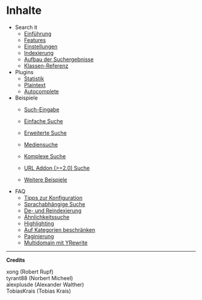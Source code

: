 # Inhalte

- Search it
	- [Einführung](search_it-intro.md)
	- [Features](search_it-features.md)
	- [Einstellungen](search_it-settings.md)
	- [Indexierung](search_it-index.md)
	- [Aufbau der Suchergebnisse](search_it-result.md)
	- [Klassen-Referenz](search_it-reference.md)
- Plugins
	- [Statistik](plugin-stats.md)
	- [Plaintext](plugin-plaintext.md)
	- [Autocomplete](plugin-autocomplete.md)
- Beispiele
	- [Such-Eingabe](module-form.md)
	- [Einfache Suche](module-simple.md)
	- [Erweiterte Suche](module-enhanced.md)
	- [Mediensuche](module-media_search.md)
	- [Komplexe Suche](module-complex.md)
	- [URL Addon (>=2.0) Suche](module-url.md)

	- [Weitere Beispiele](module-more_enhanced.md)
- FAQ
	- [Tipps zur Konfiguration](howto-setup.md)
	- [Sprachabhängige Suche](howto-languages.md)
	- [De- und Reindexierung](howto-reindex.md)
	- [Ähnlichkeitssuche](howto-simsearch.md)
	- [Highlighting](howto-highlighting.md)
	- [Auf Kategorien beschränken](howto-categories.md)
	- [Paginierung](howto-pagination.md)
	- [Multidomain mit YRewrite](howto-multidomainyrewrite.md)

---

**Credits**

xong (Robert Rupf)  
tyrant88 (Norbert Micheel)  
alexplusde (Alexander Walther)  
TobiasKrais (Tobias Krais)  
